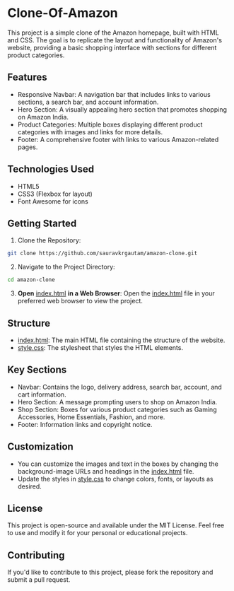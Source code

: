 # Clone-Of-Amazon
This project is a simple clone of the Amazon homepage, built with HTML and CSS. The goal is to replicate the layout and functionality of Amazon's website, providing a basic shopping interface with sections for different product categories.
## Features
- Responsive Navbar: A navigation bar that includes links to various sections, a search bar, and account information.
- Hero Section: A visually appealing hero section that promotes shopping on Amazon India.
- Product Categories: Multiple boxes displaying different product categories with images and links for more details.
- Footer: A comprehensive footer with links to various Amazon-related pages.
## Technologies Used
- HTML5
- CSS3 (Flexbox for layout)
- Font Awesome for icons
## Getting Started
1. Clone the Repository:
```bash
git clone https://github.com/sauravkrgautam/amazon-clone.git
```
2. Navigate to the Project Directory:
```bash
cd amazon-clone
```
3. **Open** [index.html](index.html) **in a Web Browser**: Open the [index.html](index.html) file in your preferred web browser to view the project.
## Structure
- [index.html](index.html): The main HTML file containing the structure of the website.
- [style.css](style.css): The stylesheet that styles the HTML elements.
## Key Sections
- Navbar: Contains the logo, delivery address, search bar, account, and cart information.
- Hero Section: A message prompting users to shop on Amazon India.
- Shop Section: Boxes for various product categories such as Gaming Accessories, Home Essentials, Fashion, and more.
- Footer: Information links and copyright notice.
## Customization
- You can customize the images and text in the boxes by changing the background-image URLs and headings in the [index.html](index.html) file.
- Update the styles in [style.css](style.css) to change colors, fonts, or layouts as desired.
## License
This project is open-source and available under the MIT License. Feel free to use and modify it for your personal or educational projects.
## Contributing
If you'd like to contribute to this project, please fork the repository and submit a pull request.
